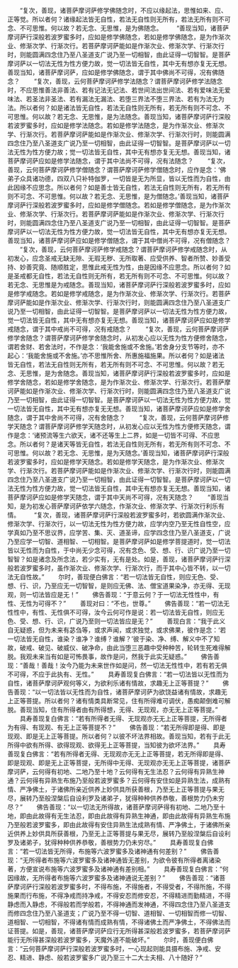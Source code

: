 <!-- { "loadSidebar": true } -->
　　“复次，善现，诸菩萨摩诃萨修学佛随念时，不应以缘起法，思惟如来、应、正等觉。所以者何？诸缘起法皆无自性，若法无自性则无所有，若法无所有则不可念、不可思惟。何以故？若无念、无思惟，是为佛随念。
　　“善现当知，诸菩萨摩诃萨行深般若波罗蜜多时，应如是修学佛随念，若如是修学佛随念，是为作渐次业、修渐次学、行渐次行。若菩萨摩诃萨能如是作渐次业、修渐次学、行渐次行时，则能圆满四念住乃至八圣道支广说乃至一切相智，由此证得一切智智。是菩萨摩诃萨以一切法无性为性方便力故，觉一切法皆无自性，其中无有想亦复无无想。善现当知，诸菩萨摩诃萨，应如是修学佛随念，谓于其中佛尚不可得，况有佛随念？
　　“复次，善现，云何菩萨摩诃萨修学法随念？谓菩萨摩诃萨修学法随念时，不应思惟善法非善法、若有记法无记法、若世间法出世间法、若有爱味法无爱味法、若圣法非圣法、若有漏法无漏法、若堕三界法不堕三界法、若有为法无为法。所以者何？如是诸法皆无自性，若法无自性则无所有，若无所有则不可念、不可思惟。何以故？若无念、无思惟，是为法随念。善现当知，诸菩萨摩诃萨行深般若波罗蜜多时，应如是修学法随念。若如是修学法随念，是为作渐次业、修渐次学、行渐次行。若菩萨摩诃萨能如是作渐次业、修渐次学、行渐次行时，则能圆满四念住乃至八圣道支广说乃至一切相智，由此证得一切智智。是菩萨摩诃萨以一切法无性为性方便力故；觉一切法皆无自性，其中无有想亦复无无想。善现当知，诸菩萨摩诃萨应如是修学法随念，谓于其中法尚不可得，况有法随念？
　　“复次，善现，云何菩萨摩诃萨修学僧随念？谓菩萨摩诃萨修学僧随念时，应作是念：‘佛弟子众具诸功德，四双八只补特伽罗，一切皆是无为所显，皆以无性而为自性，由此因缘不应思念。所以者何？如是善士皆无自性，若法无自性则无所有，若无所有则不可念、不可思惟。何以故？若无念、无思惟，是为僧随念。’善现当知，诸菩萨摩诃萨行深般若波罗蜜多时，应如是修学僧随念。若如是修学僧随念，是为作渐次业、修渐次学、行渐次行。若菩萨摩诃萨能如是作渐次业、修渐次学、行渐次行时，则能圆满四念住乃至八圣道支广说乃至一切相智，由此证得一切智智。是菩萨摩诃萨以一切法无性为性方便力故，觉一切法皆无自性，其中无有想亦复无无想。善现当知，诸菩萨摩诃萨应如是修学僧随念，谓于其中僧尚不可得，况有僧随念？
　　“复次，善现，云何菩萨摩诃萨修学戒随念？谓菩萨摩诃萨修学戒随念时，从初发心，应念圣戒无缺无隙、无瑕无秽、无所取著、应受供养、智者所赞、妙善受持、妙善究竟、随顺胜定，思惟此戒无性为性，由是因缘不应思念。所以者何？如是圣戒都无自性，若法无自性则无所有，若无所有则不可念、不可思惟。何以故？若无念、无思惟是为戒随念。善现当知，诸菩萨摩诃萨行深般若波罗蜜多时，应如是修学戒随念。若如是修学戒随念，是为作渐次业、修渐次学、行渐次行。若菩萨摩诃萨能如是作渐次业、修渐次学、行渐次行时，则能圆满四念住乃至八圣道支广说乃至一切相智，由此证得一切智智。是菩萨摩诃萨以一切法无性为性方便力故，觉一切法皆无自性，其中无有想亦复无无想。善现当知，诸菩萨摩诃萨应如是修学戒随念，谓于其中戒尚不可得，况有戒随念？
　　“复次，善现，云何菩萨摩诃萨修学舍随念？谓菩萨摩诃萨修学舍随念时，从初发心应以无性为性方便修舍随念，谓若舍财、若舍法时，不作是念：‘我能舍施或不舍施。’若舍身分支节等时，亦不起心：‘我能舍施或不舍施。’亦不思惟所舍、所惠施福施果。所以者何？如是诸法皆无自性，若法无自性则无所有，若无所有则不可念、不可思惟。何以故？若无念、无思惟，是为舍随念。善现当知，诸菩萨摩诃萨行深般若波罗蜜多时，应如是修学舍随念，若如是修学舍随念，是为作渐次业、修渐次学、行渐次行。若菩萨摩诃萨能如是作渐次业、修渐次学、行渐次行时，则能圆满四念住乃至八圣道支广说乃至一切相智，由此证得一切智智。是菩萨摩诃萨以一切法无性为性方便力故，觉一切法皆无自性，其中无有想亦复无无想。善现当知，诸菩萨摩诃萨应如是修学舍随念，谓于其中舍尚不可得，况有舍随念？
　　“复次，善现，云何菩萨摩诃萨修学天随念？谓菩萨摩诃萨修学天随念时，从初发心应以无性为性方便修天随念，谓作是念：‘诸预流等生六欲天，诸不还等生上二界，如是一切皆不可得、不应思念。所以者何？是诸天等皆无自性，若法无自性则无所有，若无所有则不可念、不可思惟。何以故？若无念、无思惟，是为天随念。’善现当知，诸菩萨摩诃萨行深般若波罗蜜多时，应如是修学天随念。若如是修学天随念，是为作渐次业、修渐次学、行渐次行。若菩萨摩诃萨能如是作渐次业、修渐次学、行渐次行时，则能圆满四念住乃至八圣道支广说乃至一切相智，由此证得一切智智。是菩萨摩诃萨以一切法无性为性方便力故，觉一切法皆无自性，其中无有想亦复无无想。善现当知，诸菩萨摩诃萨应如是修学天随念，谓于其中天尚不可得，况有天随念？
　　“善现当知，是为初发心菩萨摩诃萨依学六随念，作渐次业、修渐次学、行渐次行利乐有情。
　　“复次，善现，诸菩萨摩诃萨行深般若波罗蜜多时，若欲圆满作渐次业、修渐次学、行渐次行，以一切法无性为性方便力故，应学内空乃至无性自性空，应学真如乃至不思议界，应学苦、集、灭、道圣谛，应学四念住乃至八圣道支，广说乃至应学一切智、道相智、一切相智。是菩萨摩诃萨如是修学菩提道时，觉一切法皆以无性而为自性，于中尚无少念可得，况有念色、受、想、行、识广说乃至一切智智？如是诸念及所念法，若少实有，无有是处。如是，善现，诸菩萨摩诃萨行深般若波罗蜜多时，虽作渐次业、修渐次学、行渐次行，而于其中心皆不转，以一切法无自性故。”
　　尔时，善现便白佛言：“若一切法皆无自性，则应无色、受、想、行、识，乃至应无一切智智，是则应无佛、法、僧宝道果染净，亦无得、无现观，则一切法皆应是无！”
　　佛告善现：“于意云何？于一切法无性性中，有性、无性为可得不？”
　　善现对曰：“不也，世尊。”
　　佛告善现：“若一切法无性性中，有性、无性俱不可得，汝今云何可作是说：若一切法皆无自性，则应无色、受、想、行、识，广说乃至则一切法皆应是无？”
　　善现白言：“我于此义自无疑惑，但为未来有苾刍等，或求声闻，或求独觉，或求佛果，彼作是念：‘若一切法皆无自性，谁染？谁净？谁缚？谁解？’彼于染、净、缚、解义中不了知故，破戒、破见、破威仪、破净命，由此当堕三恶趣中受种种苦，轮转生死难得解脱。我观未来当有如是可怖畏事，故作是问，然我于此实无疑惑。”
　　佛告善现：“善哉！善哉！汝今乃能为未来世作如是问，然一切法无性性中，若有若无俱不可得，不应于此执有、无性。”
　　具寿善现复白佛言：“若一切法皆以无性而为自性，诸菩萨摩诃萨观何等义，为欲利乐诸有情故，求趣无上正等菩提？”
　　佛告善现：“以一切法皆以无性而为自性，诸菩萨摩诃萨为欲饶益诸有情故，求趣无上正等菩提。所以者何？诸有情类具断常见，住有所得难可调伏，愚痴颠倒难可解脱。善现当知，住有所得者由有所得想，无得、无现观，亦无无上正等菩提。”
　　具寿善现复白佛言：“若有所得者无得、无现观亦无无上正等菩提，无所得者为有得、有现观、有无上正等菩提不？”
　　佛告善现：“若无所得即是得、即是现观、即是无上正等菩提。所以者何？以彼不坏法界相故。善现当知，若有于此无所得中欲有所得、欲得现观、欲得无上正等菩提，当知彼为欲坏法界。”
　　具寿善现复白佛言：“若有所得者无得、无现观亦无无上正等菩提，若无所得即是得、即是现观、即是无上正等菩提，无所得中无得、无现观亦无无上正等菩提，诸菩萨摩诃萨，云何得有初地、二地乃至十地？云何得有无生法忍？云何得有异熟生神通？云何得有异熟生布施乃至般若波罗蜜多？云何得有安住如是异熟生法，成熟有情、严净佛土，于诸佛所亲近供养上妙供具所获善根，乃至无上正等菩提与果无尽，展转乃至般涅槃后自设利罗及诸弟子，犹得种种供养恭敬，善根势力仍未穷尽？”
　　佛告善现：“以一切法无所得故，诸菩萨摩诃萨得有初地、二地乃至十地，即由此故得有无生法忍，即由此故得有异熟生神通，即由此故得有异熟生布施乃至般若波罗蜜多，即由此故得有安住异熟生法成熟有情、严净佛土，于诸佛所亲近供养上妙供具所获善根，乃至无上正等菩提与果无尽，展转乃至般涅槃后自设利罗及诸弟子，犹得种种供养恭敬，善根势力仍未穷尽。”
　　具寿善现复白佛言：“若一切法皆无所得，布施等六波罗蜜多及诸神通有何差别？”
　　佛告善现：“无所得者布施等六波罗蜜多及诸神通皆无差别，为欲令彼有所得者离诸染著，方便宣说布施等六波罗蜜多及诸神通有差别相。”
　　具寿善现复白佛言：“何因缘故，无所得者布施等六波罗蜜多及诸神通说无差别？”
　　佛告善现：“诸菩萨摩诃萨行深般若波罗蜜多时，不得布施，不得施者，不得受者，不得所施，不得施果而行布施，不得净戒而持净戒，不得安忍而修安忍，不得精进而勤精进，不得静虑而入静虑，不得般若而学般若，不得神通而发神通，不得四念住乃至八圣道支而修四念住乃至八圣道支；广说乃至不得一切智、道相智、一切相智而修一切智、道相智、一切相智，不得诸有情而成熟有情，不得诸佛土而严净佛土，不得佛法而证菩提。如是，善现，诸菩萨摩诃萨应行无所得甚深般若波罗蜜多，若菩萨摩诃萨能行无所得甚深般若波罗蜜多，天魔外道不能破坏。”
　　尔时，善现便白佛言：“云何菩萨摩诃萨行深般若波罗蜜多时，一心现起则能具摄布施、净戒、安忍、精进、静虑、般若波罗蜜多广说乃至三十二大士夫相、八十随好？”

